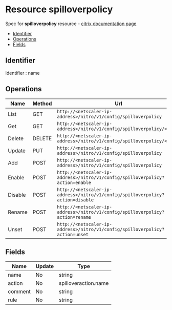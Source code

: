 # Resource spilloverpolicy

Spec for **spilloverpolicy** resource - [citrix documentation page](https://developer-docs.citrix.com/projects/netscaler-nitro-api/en/11.0/configuration/spillover/spilloverpolicy/spilloverpolicy/)

- [Identifier](#identifier)
- [Operations](#operations)
- [Fields](#fields)

## Identifier

Identifier : name

## Operations

| Name | Method | Url |
|----|----|----|
| List | GET | `http://<netscaler-ip-address>/nitro/v1/config/spilloverpolicy` |
| Get | GET | `http://<netscaler-ip-address>/nitro/v1/config/spilloverpolicy/<name>` |
| Delete | DELETE | `http://<netscaler-ip-address>/nitro/v1/config/spilloverpolicy/<name>` |
| Update | PUT | `http://<netscaler-ip-address>/nitro/v1/config/spilloverpolicy` |
| Add | POST | `http://<netscaler-ip-address>/nitro/v1/config/spilloverpolicy` |
| Enable | POST | `http://<netscaler-ip-address>/nitro/v1/config/spilloverpolicy?action=enable` |
| Disable | POST | `http://<netscaler-ip-address>/nitro/v1/config/spilloverpolicy?action=disable` |
| Rename | POST | `http://<netscaler-ip-address>/nitro/v1/config/spilloverpolicy?action=rename` |
| Unset | POST | `http://<netscaler-ip-address>/nitro/v1/config/spilloverpolicy?action=unset` |

## Fields

| Name | Update | Type |
|----|----|----|
| name | No | string |
| action | No | spilloveraction.name |
| comment | No | string |
| rule | No | string |

